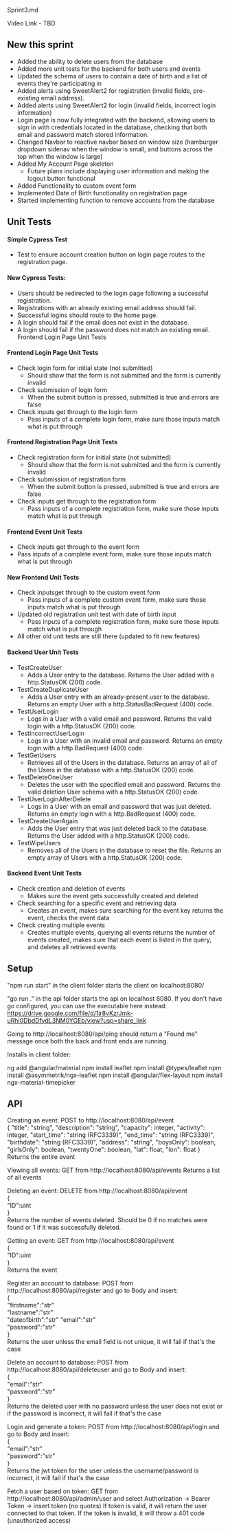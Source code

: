 Sprint3.md 

Video Link - TBD


## New this sprint

* Added the ability to delete users from the database
* Added more unit tests for the backend for both users and events
* Updated the schema of users to contain a date of birth and a list of events they're participating in
* Added alerts using SweetAlert2 for registration (invalid fields, pre-existing email address).
* Added alerts using SweetAlert2 for login (invalid fields, incorrect login information) 
* Login page is now fully integrated with the backend, allowing users to sign in with credentials located in the database, checking that both email and password match stored information.
* Changed Navbar to reactive navbar based on window size (hamburger dropdown sidenav when the window is small, and buttons across the top when the window is large)
* Added My Account Page skeleton 
   * Future plans include displaying user information and making the logout button functional
* Added Functionality to custom event form
* Implemented Date of Birth functionality on registration page
* Started implementing function to remove accounts from the database







## Unit Tests

#### Simple Cypress Test 
* Test to ensure account creation button on login page routes to the registration page.

#### New Cypress Tests:
* Users should be redirected to the login page following a successful registration.
* Registrations with an already existing email address should fail.
* Successful logins should route to the home page.
* A login should fail if the email does not exist in the database.
* A login should fail if the password does not match an existing email. 
Frontend Login Page Unit Tests

#### Frontend Login Page Unit Tests
* Check login form for initial state (not submitted) 
    * Should show that the form is not submitted and the form is currently invalid
* Check submission of login form
    * When the submit button is pressed, submitted is true and errors are false
* Check inputs get through to the login form
    * Pass inputs of a complete login form, make sure those inputs match what is put through

#### Frontend Registration Page Unit Tests
* Check registration form for initial state (not submitted) 
    * Should show that the form is not submitted and the form is currently invalid
* Check submission of registration form
    * When the submit button is pressed, submitted is true and errors are false
* Check inputs get through to the registration form
    * Pass inputs of a complete registration form, make sure those inputs match what is put through

#### Frontend Event Unit Tests
* Check inputs get through to the event form
* Pass inputs of a complete event form, make sure those inputs match what is put through

#### New Frontend Unit Tests
* Check inputsget through to the custom event form
   * Pass inputs of a complete custom event form, make sure those inputs match what is put through
* Updated old registration unit test with date of birth input
   * Pass inputs of a complete registration form, make sure those inputs match what is put through
* All other old unit tests are still there (updated to fit new features)


#### Backend User Unit Tests
* TestCreateUser
    * Adds a User entry to the database. Returns the User added with a http.StatusOK (200) code.
* TestCreateDuplicateUser
    * Adds a User entry with an already-present user to the database. Returns an empty User with a http.StatusBadRequest (400) code.
* TestUserLogin
    * Logs in a User with a valid email and password. Returns the valid login with a http.StatusOK (200) code.
* TestIncorrectUserLogin
    * Logs in a User with an invalid email and password. Returns an empty login with a http.BadRequest (400) code.
* TestGetUsers
    * Retrieves all of the Users in the database. Returns an array of all of the Users in the database with a http.StatusOK (200) code.
* TestDeleteOneUser
    * Deletes the user with the specified email and password. Returns the valid deletion User schema with a http.StatusOK (200) code.
* TestUserLoginAfterDelete
    * Logs in a User with an email and password that was just deleted. Returns an empty login with a http.BadRequest (400) code.
* TestCreateUserAgain
    * Adds the User entry that was just deleted back to the database. Returns the User added with a http.StatusOK (200) code.
* TestWipeUsers
    * Removes all of the Users in the database to reset the file. Returns an empty array of Users with a http.StatusOK (200) code.

#### Backend Event Unit Tests
* Check creation and deletion of events
    * Makes sure the event gets successfully created and deleted
* Check searching for a specific event and retrieving data
    * Creates an event, makes sure searching for the event key returns the event, checks the event data
* Check creating multiple events
    * Creates multiple events, querying all events returns the number of events created, makes sure that each event is listed in the query, and deletes all retrieved events

## Setup

"npm run start" in the client folder starts the client on localhost:8080/

"go run ." in the api folder starts the api on localhost 8080. If you don't have go configured, you can use the executable here instead: https://drive.google.com/file/d/1jr8vKzrJmk-uRhi0DbdDfydL3NM0YGEb/view?usp=share_link

Going to http://localhost:8080/api/ping should return a "Found me" message once both the back and front ends are running.

Installs in client folder:

ng add @angular/material
npm install leaflet
npm install @types/leaflet
npm install @asymmetrik/ngx-leaflet
npm install @angular/flex-layout
npm install ngx-material-timepicker

## API

Creating an event: POST to http://localhost:8080/api/event  
{
"title": "string",
"description": "string",
"capacity": integer,
"activity": integer,
"start_time": "string (RFC3339)",
"end_time": "string (RFC3339)",
"birthdate": "string (RFC3339)",
"address": "string",
"boysOnly": boolean,
"girlsOnly": boolean,
"twentyOne": boolean,
"lat": float,
"lon": float
}
Returns the entire event

Viewing all events: GET from http://localhost:8080/api/events Returns a list of all events

Deleting an event: DELETE from http://localhost:8080/api/event  
{  
"ID":uint  
}  
Returns the number of events deleted. Should be 0 if no matches were found or 1 if it was successfully deleted.

Getting an event: GET from http://localhost:8080/api/event  
{  
"ID":uint  
}  
Returns the event

Register an account to database: POST from http://localhost:8080/api/register and go to Body and insert:  
{  
"firstname":"str"  
"lastname":"str"  
"dateofbirth":"str"
"email":"str"  
"password":"str"  
}  
Returns the user unless the email field is not unique, it will fail if that's the case

Delete an account to database: POST from http://localhost:8080/api/deleteuser and go to Body and insert:  
{  
"email":"str"  
"password":"str"  
}  
Returns the deleted user with no password unless the user does not exist or if the password is incorrect, it will fail if that's the case

Login and generate a token: POST from http://localhost:8080/api/login and go to Body and insert:  
{  
"email":"str"  
"password":"str"  
}  
Returns the jwt token for the user unless the username/password is incorrect, it will fail if that's the case

Fetch a user based on token: GET from http://localhost:8080/api/admin/user and select Authorization -> Bearer Token -> insert token (no quotes)
If token is valid, it will return the user connected to that token. If the token is invalid, it will throw a 401 code (unauthorized access)
